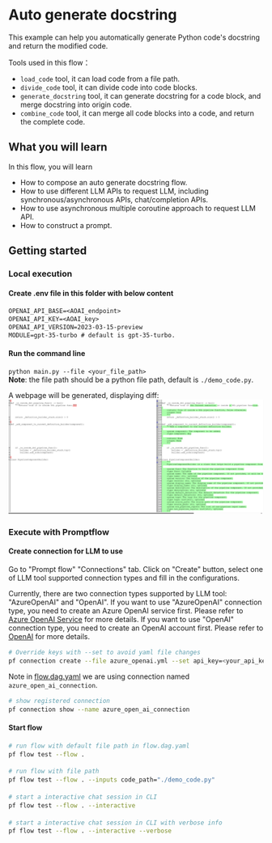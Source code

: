 # Auto generate docstring
This example can help you automatically generate Python code's docstring and return the modified code.

Tools used in this flow：
- `load_code` tool, it can load code from a file path.
- `divide_code` tool, it can divide code into code blocks.
- `generate_docstring` tool, it can generate docstring for a code block, and merge docstring into origin code.
- `combine_code` tool, it can merge all code blocks into a code, and return the complete code.

## What you will learn

In this flow, you will learn
- How to compose an auto generate docstring flow.
- How to use different LLM APIs to request LLM, including synchronous/asynchronous APIs, chat/completion APIs.
- How to use asynchronous multiple coroutine approach to request LLM API.
- How to construct a prompt.

## Getting started

### Local execution
#### Create .env file in this folder with below content
```
OPENAI_API_BASE=<AOAI_endpoint>
OPENAI_API_KEY=<AOAI_key>
OPENAI_API_VERSION=2023-03-15-preview
MODULE=gpt-35-turbo # default is gpt-35-turbo.  
```

#### Run the command line
`python main.py --file <your_file_path>`  
**Note**: the file path should be a python file path, default is `./demo_code.py`.

A webpage will be generated, displaying diff:
![result](./result.png)


### Execute with Promptflow
#### Create connection for LLM to use
Go to "Prompt flow" "Connections" tab. Click on "Create" button, select one of LLM tool supported connection types and fill in the configurations.

Currently, there are two connection types supported by LLM tool: "AzureOpenAI" and "OpenAI". If you want to use "AzureOpenAI" connection type, you need to create an Azure OpenAI service first. Please refer to [Azure OpenAI Service](https://azure.microsoft.com/en-us/products/cognitive-services/openai-service/) for more details. If you want to use "OpenAI" connection type, you need to create an OpenAI account first. Please refer to [OpenAI](https://platform.openai.com/) for more details.

```bash
# Override keys with --set to avoid yaml file changes
pf connection create --file azure_openai.yml --set api_key=<your_api_key> api_base=<your_api_base>
```

Note in [flow.dag.yaml](flow.dag.yaml) we are using connection named `azure_open_ai_connection`.
```bash
# show registered connection 
pf connection show --name azure_open_ai_connection
```

#### Start flow

```bash
# run flow with default file path in flow.dag.yaml
pf flow test --flow . 

# run flow with file path
pf flow test --flow . --inputs code_path="./demo_code.py"

# start a interactive chat session in CLI
pf flow test --flow . --interactive

# start a interactive chat session in CLI with verbose info
pf flow test --flow . --interactive --verbose
```

